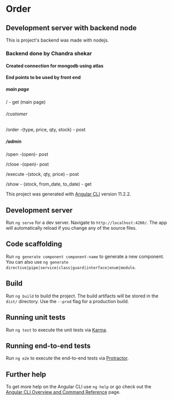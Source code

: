 # Order

## Development server with backend node

This is project's backend was made with nodejs.

### Backend done by Chandra shekar

#### Created connection for mongodb using atlas

#### End points to be used by front end

##### main page

/ - get (main page)


###### /customer

/order -(type, price, qty, stock) - post

##### /admin

/open -(open)- post

/close -(open)- post

/execute -(stock, qty, price) - post

/show - (stock, from_date, to_date) - get







This project was generated with [Angular CLI](https://github.com/angular/angular-cli) version 11.2.2.

## Development server

Run `ng serve` for a dev server. Navigate to `http://localhost:4200/`. The app will automatically reload if you change any of the source files.

## Code scaffolding

Run `ng generate component component-name` to generate a new component. You can also use `ng generate directive|pipe|service|class|guard|interface|enum|module`.

## Build

Run `ng build` to build the project. The build artifacts will be stored in the `dist/` directory. Use the `--prod` flag for a production build.

## Running unit tests

Run `ng test` to execute the unit tests via [Karma](https://karma-runner.github.io).

## Running end-to-end tests

Run `ng e2e` to execute the end-to-end tests via [Protractor](http://www.protractortest.org/).

## Further help

To get more help on the Angular CLI use `ng help` or go check out the [Angular CLI Overview and Command Reference](https://angular.io/cli) page.
